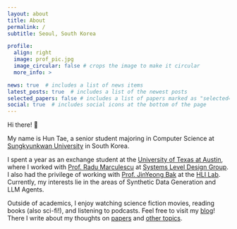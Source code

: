 ```yaml
---
layout: about
title: About
permalink: /
subtitle: Seoul, South Korea

profile:
  align: right
  image: prof_pic.jpg
  image_circular: false # crops the image to make it circular
  more_info: >

news: true  # includes a list of news items
latest_posts: true  # includes a list of the newest posts
selected_papers: false # includes a list of papers marked as "selected={true}"
social: true  # includes social icons at the bottom of the page
---
```


Hi there! 👋

My name is Hun Tae, a senior student majoring in Computer Science at [Sungkyunkwan University](https://www.skku.edu/eng/) in South Korea.

I spent a year as an exchange student at the [University of Texas at Austin](https://www.utexas.edu/), where I worked with [Prof. Radu Marculescu](https://radum.ece.utexas.edu/people/) at [Systems Level Design Group](https://radum.ece.utexas.edu/). I also had the privilege of working with [Prof. JinYeong Bak](https://nosyu.kr/) at the [HLI Lab](https://hli.skku.edu/). Currently, my interests lie in the areas of Synthetic Data Generation and LLM Agents.

Outside of academics, I enjoy watching science fiction movies, reading books (also sci-fi!), and listening to podcasts.
Feel free to visit my [blog](https://ht0324.github.io/blog/)! There I write about my thoughts on [papers](https://ht0324.github.io/blog/category/paper/) and [other topics](https://ht0324.github.io/blog/category/blog/).